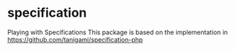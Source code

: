 # specification
Playing with Specifications
This package is based on the implementation in https://github.com/tanigami/specification-php
